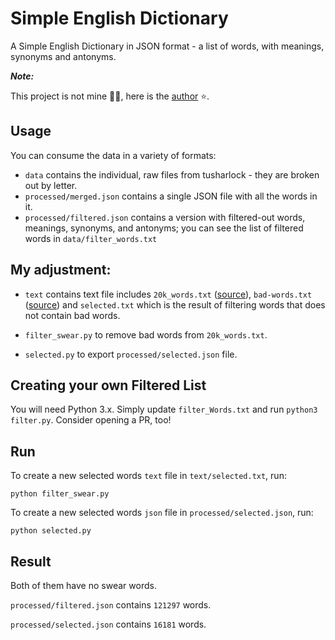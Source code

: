 # Simple English Dictionary
A Simple English Dictionary in JSON format - a list of words, with meanings, synonyms and antonyms.

**_Note:_**

This project is not mine 🙅‍♂️, here is the [author](https://github.com/nightblade9/simple-english-dictionary) ⭐.

## Usage

You can consume the data in a variety of formats:

- `data` contains the individual, raw files from tusharlock - they are broken out by letter.
- `processed/merged.json` contains a single JSON file with all the words in it.
- `processed/filtered.json` contains a version with filtered-out words, meanings, synonyms, and antonyms; you can see the list of filtered words in `data/filter_words.txt`

## My adjustment:

- `text` contains text file includes `20k_words.txt` ([source](https://github.com/first20hours/google-10000-english/blob/master/20k.txt)), `bad-words.txt` ([source](https://www.cs.cmu.edu/~biglou/resources/bad-words.txt)) and `selected.txt` which is the result of filtering words that does not contain bad words.

- `filter_swear.py` to remove bad words from `20k_words.txt`.

- `selected.py` to export `processed/selected.json` file.

## Creating your own Filtered List

You will need Python 3.x. Simply update `filter_Words.txt` and run `python3 filter.py`. Consider opening a PR, too!

## Run

To create a new selected words `text` file in `text/selected.txt`, run:

```
python filter_swear.py
```

To create a new selected words `json` file in `processed/selected.json`, run:

```
python selected.py
```

## Result

Both of them have no swear words.

`processed/filtered.json` contains `121297` words.

`processed/selected.json` contains `16181` words.
